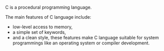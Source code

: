 C is a procedural programming language.

The main features of C language include:
- low-level access to memory,
- a simple set of keywords,
- and a clean style, 
these features make C language suitable for system programmings like an operating system or compiler development.
